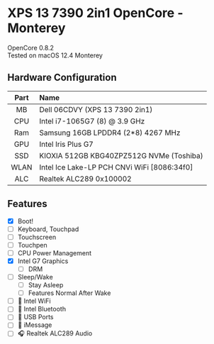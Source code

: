 # XPS 13 7390 2in1 OpenCore - Monterey

OpenCore 0.8.2  
Tested on macOS 12.4 Monterey

## Hardware Configuration

| Part | Name |
|:--:|:--|
| MB   | Dell 06CDVY (XPS 13 7390 2in1)               |
| CPU  | Intel i7-1065G7 (8) @ 3.9 GHz                |
| Ram  | Samsung 16GB LPDDR4 (2*8) 4267 MHz           |
| GPU  | Intel Iris Plus G7                           |
| SSD  | KIOXIA 512GB KBG40ZPZ512G NVMe (Toshiba)     |
| WLAN | Intel Ice Lake-LP PCH CNVi WiFi [8086:34f0]  |
| ALC  | Realtek ALC289 0x100002                      |

## Features

- [x] Boot!
- [ ] Keyboard, Touchpad
- [ ] Touchscreen
- [ ] Touchpen
- [ ] CPU Power Management
- [x] Intel G7 Graphics
  - [ ] DRM
- [ ] Sleep/Wake
  - [ ] Stay Asleep
  - [ ] Features Normal After Wake
- [ ] 📶 Intel WiFi
- [ ] 📶 Intel Bluetooth
- [ ] 🔌 USB Ports
- [ ] 💬 iMessage
- [ ] 🎧 Realtek ALC289 Audio
